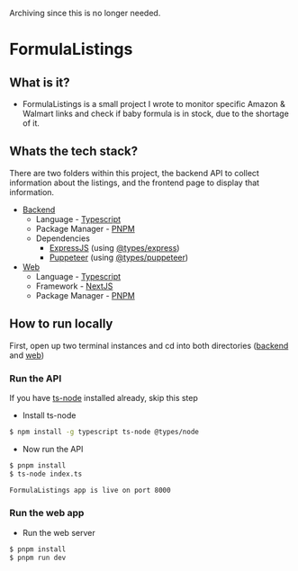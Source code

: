 Archiving since this is no longer needed.

# FormulaListings

## What is it?
- FormulaListings is a small project I wrote to monitor specific Amazon & Walmart links and check if baby formula is in stock, due to the shortage of it.

## Whats the tech stack?
There are two folders within this project, the backend API to collect information about the listings, and the frontend page to display that information.

- [Backend](https://github.com/TheLDB/FormulaListings/tree/main/api)
    - Language - [Typescript](https://www.typescriptlang.org/)
    - Package Manager - [PNPM](https://pnpm.io)
    - Dependencies
        - [ExpressJS](https://expressjs.com/) (using [@types/express](https://www.npmjs.com/package/@types/express))
        - [Puppeteer](https://github.com/puppeteer/puppeteer) (using [@types/puppeteer](https://www.npmjs.com/package/@types/puppeteer))
- [Web](https://github.com/TheLDB/FormulaListings/tree/main/web)
    - Language - [Typescript](https://www.typescriptlang.org/)
    - Framework - [NextJS](https://www.nextjs.org/)
    - Package Manager - [PNPM](https://pnpm.io/)

## How to run locally
First, open up two terminal instances and cd into both directories ([backend](https://github.com/TheLDB/FormulaListings/tree/main/api) and [web](https://github.com/TheLDB/FormulaListings/tree/main/web))

### Run the API
If you have [ts-node](https://www.npmjs.com/package/ts-node) installed already, skip this step

- Install ts-node
```bash
$ npm install -g typescript ts-node @types/node
```
- Now run the API
```bash
$ pnpm install
$ ts-node index.ts 

FormulaListings app is live on port 8000
```

### Run the web app
- Run the web server 
```bash
$ pnpm install
$ pnpm run dev
```

